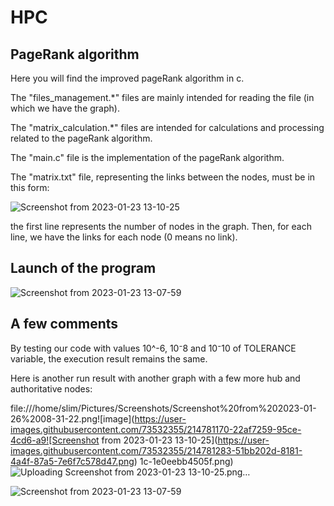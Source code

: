 # HPC

## PageRank algorithm

Here you will find the improved pageRank algorithm in c.

The "files_management.*" files are mainly intended for reading the file (in which we have the graph).

The "matrix_calculation.*" files are intended for calculations and processing related to the pageRank algorithm.

The "main.c" file is the implementation of the pageRank algorithm.

The "matrix.txt" file, representing the links between the nodes, must be in this form:

![Screenshot from 2023-01-23 13-10-25](https://user-images.githubusercontent.com/73532355/214036465-692daed0-654e-4e54-a366-61b45cead061.png)

the first line represents the number of nodes in the graph. Then, for each line, we have the links for each node (0 means no link).

## Launch of the program

![Screenshot from 2023-01-23 13-07-59](https://user-images.githubusercontent.com/73532355/214036097-f0dbf70a-9c07-44dc-9315-8083d09f2e7e.png)

## A few comments

By testing our code  with values 10^-6, 10⁻8 and 10⁻10 of TOLERANCE variable, the execution result remains the same.

Here is another run result with another graph with a few more hub and authoritative nodes:

file:///home/slim/Pictures/Screenshots/Screenshot%20from%202023-01-26%2008-31-22.png![image](https://user-images.githubusercontent.com/73532355/214781170-22af7259-95ce-4cd6-a9![Screenshot from 2023-01-23 13-10-25](https://user-images.githubusercontent.com/73532355/214781283-51bb202d-8181-4a4f-87a5-7e6f7c578d47.png)
1c-1e0eebb4505f.png)
![Uploading Screenshot from 2023-01-23 13-10-25.png…]()

![Screenshot from 2023-01-23 13-07-59](https://user-images.githubusercontent.com/73532355/214781313-cc95d4c6-a075-45e9-8b6f-0e41f66144c7.png)




